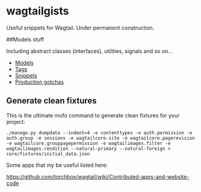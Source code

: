 # wagtailgists
Useful snippets for Wagtail. Under permanent construction.

##Models stuff

Including abstract classes (interfaces), utilities, signals and so on...

* [Models](./models/models.md)
* [Tags](./customtags/customtags.md)
* [Snippets](./snippets/snippets.md)
* [Production gotchas](./production/README.md)

## Generate clean fixtures

This is the ultimate mofo command to generate clean fixtures for your project:

```
./manage.py dumpdata --indent=4 -e contenttypes -e auth.permission -e auth.group -e sessions -e wagtailcore.site -e wagtailcore.pagerevision -e wagtailcore.grouppagepermission -e wagtailimages.filter -e wagtailimages.rendition --natural-primary --natural-foreign > core/fixtures/initial_data.json
```

Some apps that my be useful listed here:

https://github.com/torchbox/wagtail/wiki/Contributed-apps-and-website-code

